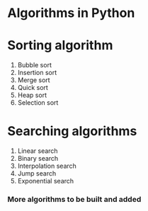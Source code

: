 # Algorithms in Python 

# Sorting algorithm 
1. Bubble sort
2. Insertion sort
3. Merge sort
4. Quick sort
5. Heap sort
6. Selection sort

# Searching algorithms
1. Linear search
2. Binary search
3. Interpolation search
4. Jump search
5. Exponential search

### More algorithms to be built and added
